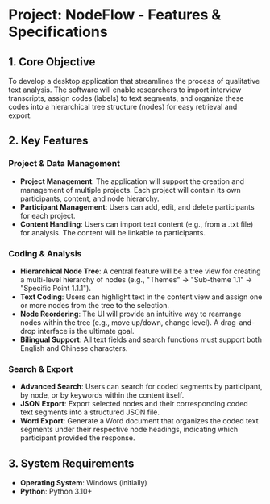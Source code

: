 # Project: NodeFlow - Features & Specifications

## 1. Core Objective
To develop a desktop application that streamlines the process of qualitative text analysis. The software will enable researchers to import interview transcripts, assign codes (labels) to text segments, and organize these codes into a hierarchical tree structure (nodes) for easy retrieval and export.

## 2. Key Features

### Project & Data Management
* **Project Management**: The application will support the creation and management of multiple projects. Each project will contain its own participants, content, and node hierarchy.
* **Participant Management**: Users can add, edit, and delete participants for each project.
* **Content Handling**: Users can import text content (e.g., from a .txt file) for analysis. The content will be linkable to participants.

### Coding & Analysis
* **Hierarchical Node Tree**: A central feature will be a tree view for creating a multi-level hierarchy of nodes (e.g., "Themes" -> "Sub-theme 1.1" -> "Specific Point 1.1.1").
* **Text Coding**: Users can highlight text in the content view and assign one or more nodes from the tree to the selection.
* **Node Reordering**: The UI will provide an intuitive way to rearrange nodes within the tree (e.g., move up/down, change level). A drag-and-drop interface is the ultimate goal.
* **Bilingual Support**: All text fields and search functions must support both English and Chinese characters.

### Search & Export
* **Advanced Search**: Users can search for coded segments by participant, by node, or by keywords within the content itself.
* **JSON Export**: Export selected nodes and their corresponding coded text segments into a structured JSON file.
* **Word Export**: Generate a Word document that organizes the coded text segments under their respective node headings, indicating which participant provided the response.

## 3. System Requirements
* **Operating System**: Windows (initially)
* **Python**: Python 3.10+